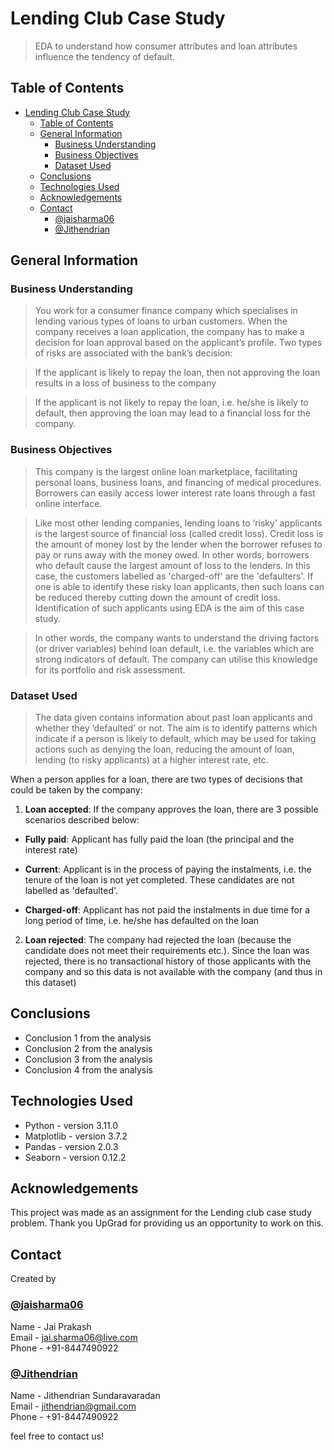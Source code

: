 # Lending Club Case Study
> EDA to understand how consumer attributes and loan attributes influence the tendency of default.


## Table of Contents
- [Lending Club Case Study](#lending-club-case-study)
  - [Table of Contents](#table-of-contents)
  - [General Information](#general-information)
    - [Business Understanding](#business-understanding)
    - [Business Objectives](#business-objectives)
    - [Dataset Used](#dataset-used)
  - [Conclusions](#conclusions)
  - [Technologies Used](#technologies-used)
  - [Acknowledgements](#acknowledgements)
  - [Contact](#contact)
    - [@jaisharma06](#jaisharma06)
    - [@Jithendrian](#jithendrian)

<!-- You can include any other section that is pertinent to your problem -->

## General Information

### Business Understanding
>You work for a consumer finance company which specialises in lending various types of loans to urban customers. When the company receives a loan application, the company has to make a decision for loan approval based on the applicant’s profile. Two types of risks are associated with the bank’s decision:


>If the applicant is likely to repay the loan, then not approving the loan results in a loss of business to the company


>If the applicant is not likely to repay the loan, i.e. he/she is likely to default, then approving the loan may lead to a financial loss for the company.

### Business Objectives
>This company is the largest online loan marketplace, facilitating personal loans, business loans, and financing of medical procedures. Borrowers can easily access lower interest rate loans through a fast online interface. 


>Like most other lending companies, lending loans to ‘risky’ applicants is the largest source of financial loss (called credit loss). Credit loss is the amount of money lost by the lender when the borrower refuses to pay or runs away with the money owed. In other words, borrowers who default cause the largest amount of loss to the lenders. In this case, the customers labelled as 'charged-off' are the 'defaulters'. 
>If one is able to identify these risky loan applicants, then such loans can be reduced thereby cutting down the amount of credit loss. Identification of such applicants using EDA is the aim of this case study.


>In other words, the company wants to understand the driving factors (or driver variables) behind loan default, i.e. the variables which are strong indicators of default.  The company can utilise this knowledge for its portfolio and risk assessment. 

### Dataset Used
>The data given contains information about past loan applicants and whether they ‘defaulted’ or not. The aim is to identify patterns which indicate if a person is likely to default, which may be used for taking actions such as denying the loan, reducing the amount of loan, lending (to risky applicants) at a higher interest rate, etc.

When a person applies for a loan, there are two types of decisions that could be taken by the company:

1. **Loan accepted**: If the company approves the loan, there are 3 possible scenarios described below:

- **Fully paid**: Applicant has fully paid the loan (the principal and the interest rate)

- **Current**: Applicant is in the process of paying the instalments, i.e. the tenure of the loan is not yet completed. These candidates are not labelled as 'defaulted'.

- **Charged-off**: Applicant has not paid the instalments in due time for a long period of time, i.e. he/she has defaulted on the loan 

2. **Loan rejected**: The company had rejected the loan (because the candidate does not meet their requirements etc.). Since the loan was rejected, there is no transactional history of those applicants with the company and so this data is not available with the company (and thus in this dataset)

## Conclusions
- Conclusion 1 from the analysis
- Conclusion 2 from the analysis
- Conclusion 3 from the analysis
- Conclusion 4 from the analysis

## Technologies Used
- Python - version 3.11.0
- Matplotlib - version 3.7.2
- Pandas - version 2.0.3
- Seaborn - version 0.12.2

## Acknowledgements
This project was made as an assignment for the Lending club case study problem. Thank you UpGrad for providing us an opportunity to work on this.


## Contact
Created by

### [@jaisharma06](https://github.com/jaisharma06)</br>
Name - Jai Prakash</br>
Email - [jai.sharma06@live.com](mailto:jai.sharma06@live.com)</br>
Phone - +91-8447490922

### [@Jithendrian](https://github.com/Jithendrian)</br>
Name - Jithendrian Sundaravaradan</br>
Email - [jithendrian@gmail.com](mailto:jithendrian@gmail.com)</br>
Phone - +91-8447490922</br>

feel free to contact us!
